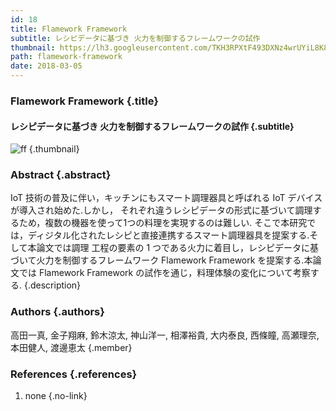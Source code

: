 ```yaml
---
id: 18
title: Flamework Framework
subtitle: レシピデータに基づき 火力を制御するフレームワークの試作
thumbnail: https://lh3.googleusercontent.com/TKH3RPXtF493DXNz4wrUYiL8K8PRkZeLJeRyqHkW1SAKcMVKnzVyHg4MPUErT2UFXf3ng21Ffwmskzc0LC59WvVofx9-xF-iZvjs8TMq2vNSFVrlYdrR9HmU_DqTmBBamv8Ws1i065uN1ZCV4YcjyOAm6IckC3JmoCpWzABYiZomUaKIvGJe7ZqALmxut4EN5r66n8VE9HnGYW4FlApuxBV7QSNMBvfft_XamayZw4agrMBc8EPFE2phZHDu7My-7sFQF5EksTwgWn2rZ1GyOM3AvFJvMKUEhSAnF5OIGa8RTT7RjBHoMf-qgpAM4mt3ZnT6aYz-MnyWgmjQP0M2u2wrTPVyPy7wpS1xu0lbL9vlSlkDs6ruTfEVm7UT7kmLg3jNS7e6wi3P8pOeEQK9bTON_ymrIqdARuRK6-3lYKgILzdop4OEmh5kPOxJEk8UcLrPmT_jFij73lvcyWL19NrGBP5JzlsKH_HPqjEk_N80QJASjWb6oFCOmlwOdYR3bluh8FE_sg_5VEhbVHxC9H8X1GznayzPwiwuIjhw5oQzHSQix7ftGJnudcdGBZfwyDlAmC8uHBWW_REUgAdPH8g6-3aTxvwLAXb1uHNL=w320-h240-rw
path: flamework-framework
date: 2018-03-05
---
```


### Flamework Framework {.title}

#### レシピデータに基づき 火力を制御するフレームワークの試作 {.subtitle}

![ff](https://lh3.googleusercontent.com/0Zvueyfb_7-MiWuddn0SLvlkWHJwnRH8CH4LtVqk6leg0Gzs0LDnYsdwdGTnefX1qELJof9LiSQY_sfSqkPCJ0ZGcJSssFq4ddnwguL2256rVnCoCPY07Vu6lCyBaxVn96lc-U1jzvYu7ikyhoMgfkIUi9qhOuvSV_l2MbzscPPznoabkY6Odtqm69phxRg0UtyzJTc108yMcAHhC0sYRmVmfvP6SgjJBdUJMTgi9rdMUQoY8HloqCBBAM0dU6L7PQABZFNh_fG0nu6zLHi_drqy7MEJCFXPE9oHA-Vm1bblszolmxNVvzhyMTHm-QJkv03Q-mZZa-hoioyzPp9PNFlPjEIw2bk1bOx8fcOcoYvMUw5qA7cl9RD-2OpGO2rN3dt2wGj1aVOBYywS6HUF0NSBUlOE-o9CXiKQrtZ3iPDoGE4_0Hs49UhKwe3J-j_On81LjSJI_A8OIj30kjs8d4WuE31jtnpQww3hmHzSUMK2lhnit-wGmrgZnWYSnyBR29MCl0qCLlCK3VIvIrkTXFafb-JK5XXEBSRlV0BUiqFjtmtCw2u8F9tgxvRrc512CSzh1S6i_EGFhgFE6FPKjnfQsooagk1damLR-LGH=w1789-h1006-rw "ff") {.thumbnail}

### Abstract  {.abstract}

IoT 技術の普及に伴い，キッチンにもスマート調理器具と呼ばれる IoT デバイスが導入され始めた.しかし， それぞれ違うレシピデータの形式に基づいて調理するため，複数の機器を使って1つの料理を実現するのは難しい. そこで本研究では，ディジタル化されたレシピと直接連携するスマート調理器具を提案する.そして本論文では調理 工程の要素の 1 つである火力に着目し，レシピデータに基づいて火力を制御するフレームワーク Flamework Framework を提案する.本論文では Flamework Framework の試作を通じ，料理体験の変化について考察する. {.description}

### Authors {.authors}

高田一真, 金子翔麻, 鈴木涼太, 神山洋一, 相澤裕貴, 大内泰良, 西條瞳, 高瀬理奈, 本田健人, 渡邊恵太 {.member}

### References {.references}

1. none {.no-link}

